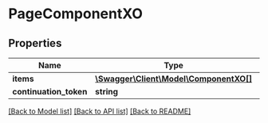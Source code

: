 # PageComponentXO

## Properties
Name | Type | Description | Notes
------------ | ------------- | ------------- | -------------
**items** | [**\Swagger\Client\Model\ComponentXO[]**](ComponentXO.md) |  | [optional] 
**continuation_token** | **string** |  | [optional] 

[[Back to Model list]](../README.md#documentation-for-models) [[Back to API list]](../README.md#documentation-for-api-endpoints) [[Back to README]](../README.md)


